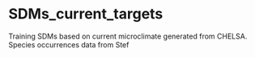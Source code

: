 # SDMs_current_targets
Training SDMs based on current microclimate generated from CHELSA. Species occurrences data from Stef

